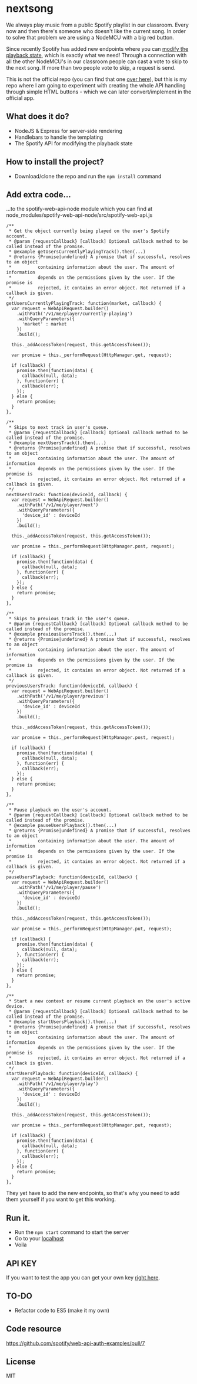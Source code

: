 # nextsong

We always play music from a public Spotify playlist in our classroom. Every now and then there's someone who doesn't like the current song. In order to solve that problem we are using a NodeMCU with a big red button.

Since recently Spotify has added new endpoints where you can [modify the playback state](https://developer.spotify.com/web-api/web-api-connect-endpoint-reference/), which is exactly what we need! Through a connection with all the other NodeMCU's in our classroom people can cast a vote to skip to the next song. If more than two people vote to skip, a request is send.

This is not the official repo (you can find that one [over here](https://github.com/dandevri/minor-wot)), but this is my repo where I am going to experiment with creating the whole API handling through simple HTML buttons - which we can later convert/implement in the official app.

## What does it do?
- NodeJS & Express for server-side rendering
- Handlebars to handle the templating
- The Spotify API for modifying the playback state

## How to install the project?
- Download/clone the repo and run the `npm install` command

## Add extra code...
...to the spotify-web-api-node module which you can find at node_modules/spotify-web-api-node/src/spotify-web-api.js

```
/**
 * Get the object currently being played on the user's Spotify account.
 * @param {requestCallback} [callback] Optional callback method to be called instead of the promise.
 * @example getUsersCurrentlyPlayingTrack().then(...)
 * @returns {Promise|undefined} A promise that if successful, resolves to an object
 *          containing information about the user. The amount of information
 *          depends on the permissions given by the user. If the promise is
 *          rejected, it contains an error object. Not returned if a callback is given.
 */
getUsersCurrentlyPlayingTrack: function(market, callback) {
  var request = WebApiRequest.builder()
    .withPath('/v1/me/player/currently-playing')
    .withQueryParameters({
      'market' : market
    })
    .build();

  this._addAccessToken(request, this.getAccessToken());

  var promise = this._performRequest(HttpManager.get, request);

  if (callback) {
    promise.then(function(data) {
      callback(null, data);
    }, function(err) {
      callback(err);
    });
  } else {
    return promise;
  }
},

/**
 * Skips to next track in user's queue.
 * @param {requestCallback} [callback] Optional callback method to be called instead of the promise.
 * @example nextUsersTrack().then(...)
 * @returns {Promise|undefined} A promise that if successful, resolves to an object
 *          containing information about the user. The amount of information
 *          depends on the permissions given by the user. If the promise is
 *          rejected, it contains an error object. Not returned if a callback is given.
 */
nextUsersTrack: function(deviceId, callback) {
  var request = WebApiRequest.builder()
    .withPath('/v1/me/player/next')
    .withQueryParameters({
      'device_id' : deviceId
    })
    .build();

  this._addAccessToken(request, this.getAccessToken());

  var promise = this._performRequest(HttpManager.post, request);

  if (callback) {
    promise.then(function(data) {
      callback(null, data);
    }, function(err) {
      callback(err);
    });
  } else {
    return promise;
  }
},

/**
 * Skips to previous track in the user's queue.
 * @param {requestCallback} [callback] Optional callback method to be called instead of the promise.
 * @example previousUsersTrack().then(...)
 * @returns {Promise|undefined} A promise that if successful, resolves to an object
 *          containing information about the user. The amount of information
 *          depends on the permissions given by the user. If the promise is
 *          rejected, it contains an error object. Not returned if a callback is given.
 */
previousUsersTrack: function(deviceId, callback) {
  var request = WebApiRequest.builder()
    .withPath('/v1/me/player/previous')
    .withQueryParameters({
      'device_id' : deviceId
    })
    .build();

  this._addAccessToken(request, this.getAccessToken());

  var promise = this._performRequest(HttpManager.post, request);

  if (callback) {
    promise.then(function(data) {
      callback(null, data);
    }, function(err) {
      callback(err);
    });
  } else {
    return promise;
  }
},

/**
 * Pause playback on the user's account.
 * @param {requestCallback} [callback] Optional callback method to be called instead of the promise.
 * @example pauseUsersPlayback().then(...)
 * @returns {Promise|undefined} A promise that if successful, resolves to an object
 *          containing information about the user. The amount of information
 *          depends on the permissions given by the user. If the promise is
 *          rejected, it contains an error object. Not returned if a callback is given.
 */
pauseUsersPlayback: function(deviceId, callback) {
  var request = WebApiRequest.builder()
    .withPath('/v1/me/player/pause')
    .withQueryParameters({
      'device_id' : deviceId
    })
    .build();

  this._addAccessToken(request, this.getAccessToken());

  var promise = this._performRequest(HttpManager.put, request);

  if (callback) {
    promise.then(function(data) {
      callback(null, data);
    }, function(err) {
      callback(err);
    });
  } else {
    return promise;
  }
},

/**
 * Start a new context or resume current playback on the user's active device.
 * @param {requestCallback} [callback] Optional callback method to be called instead of the promise.
 * @example startUsersPlayback().then(...)
 * @returns {Promise|undefined} A promise that if successful, resolves to an object
 *          containing information about the user. The amount of information
 *          depends on the permissions given by the user. If the promise is
 *          rejected, it contains an error object. Not returned if a callback is given.
 */
startUsersPlayback: function(deviceId, callback) {
  var request = WebApiRequest.builder()
    .withPath('/v1/me/player/play')
    .withQueryParameters({
      'device_id' : deviceId
    })
    .build();

  this._addAccessToken(request, this.getAccessToken());

  var promise = this._performRequest(HttpManager.put, request);

  if (callback) {
    promise.then(function(data) {
      callback(null, data);
    }, function(err) {
      callback(err);
    });
  } else {
    return promise;
  }
},
```
They yet have to add the new endpoints, so that's why you need to add them yourself if you want to get this working.

## Run it.

- Run the `npm start` command to start the server
- Go to your [localhost](http://localhost:8888)
- Voila

## API KEY
If you want to test the app you can get your own key [right here](https://developer.spotify.com/my-applications/#!/applications).

## TO-DO
- Refactor code to ES5 (make it my own)

## Code resource
https://github.com/spotify/web-api-auth-examples/pull/7

## License
MIT
